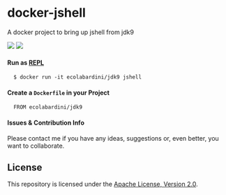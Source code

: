 # docker-jshell

A docker project to bring up jshell from jdk9

[![](https://images.microbadger.com/badges/image/ecolabardini/jdk9.svg)](http://microbadger.com/images/ecolabardini/jdk9 "Get your own image badge on microbadger.com") [![](https://images.microbadger.com/badges/version/ecolabardini/jdk9.svg)](http://microbadger.com/images/ecolabardini/jdk9 "Get your own version badge on microbadger.com")

#### Run as [REPL](https://en.wikipedia.org/wiki/Read%E2%80%93eval%E2%80%93print_loop)

```
  $ docker run -it ecolabardini/jdk9 jshell
```

#### Create a `Dockerfile` in your Project

```
  FROM ecolabardini/jdk9
```

#### Issues & Contribution Info

Please contact me if you have any ideas, suggestions or, even better, you want to collaborate.

## License

This repository is licensed under the [Apache License, Version 2.0](http://www.apache.org/licenses/LICENSE-2.0).
